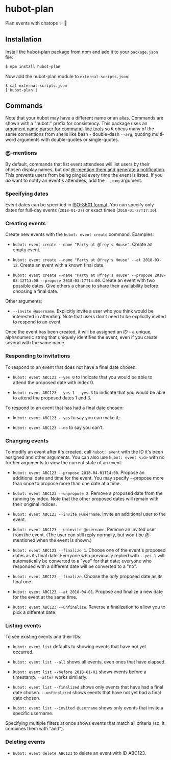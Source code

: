 # hubot-plan

Plan events with chatops :sparkles: :calendar:

## Installation

Install the hubot-plan package from npm and add it to your `package.json` file:

```bash
$ npm install hubot-plan
```

Now add the hubot-plan module to `external-scripts.json`:

```
$ cat external-scripts.json
['hubot-plan']
```

## Commands

Note that your hubot may have a different name or an alias. Commands are shown with a "hubot:" prefix for consistency. This package uses an [argument name parser for command-line tools](https://www.npmjs.com/package/yargs) so it obeys many of the same conventions from shells like bash - double-dash `--arg`, quoting multi-word arguments with double-quotes or single-quotes.

### @-mentions

By default, commands that list event attendees will list users by their chosen display names, but _not_ [@-mention them and generate a notification](https://api.slack.com/docs/message-formatting#linking_to_channels_and_users). This prevents users from being pinged every time the event is listed. If you _do_ want to notify an event's attendees, add the `--ping` argument.

### Specifying dates

Event dates can be specified in [ISO-8601 format](https://en.wikipedia.org/wiki/ISO_8601). You can specify only dates for full-day events (`2018-01-27`) or exact times (`2018-01-27T17:30`).

### Creating events

Create new events with the `hubot: event create` command. Examples:

* `hubot: event create --name "Party at @frey's House"`. Create an empty event.

* `hubot: event create --name "Party at @frey's House" --at 2018-03-12`. Create an event with a known final date.

* `hubot: event create --name "Party at @frey's House" --propose 2018-03-12T13:00 --propose 2018-03-17T14:00`. Create an event with two possible dates. Give others a chance to share their availability before choosing a final date.

Other arguments:

* `--invite @username`. Explicitly invite a user who you think would be interested in attending. Note that users don't need to be explicitly invited to respond to an event.

Once the event has been created, it will be assigned an _ID_ - a unique, alphanumeric string that uniquely identifies the event, even if you create several with the same name.

### Responding to invitations

To respond to an event that does not have a final date chosen:

* `hubot: event ABC123 --yes 0` to indicate that you would be able to attend the proposed date with index 0.

* `hubot: event ABC123 --yes 1 --yes 3` to indicate that you would be able to attend the proposed dates 1 and 3.

To respond to an event that has had a final date chosen:

* `hubot: event ABC123 --yes` to say you can make it;

* `hubot: event ABC123 --no` to say you can't.

### Changing events

To modify an event after it's created, call `hubot: event` with the ID it's been assigned and other arguments. You can also use `hubot: event <id>` with no further arguments to view the current state of an event.

* `hubot: event ABC123 --propose 2018-04-01T14:00`. Propose an additional date and time for the event. You may specify --propose more than once to propose more than one date at a time.

* `hubot: event ABC123 --unpropose 2`. Remove a proposed date from the running by index. Note that the other proposed dates will remain with their original indices.

* `hubot: event ABC123 --invite @username`. Invite an additional user to the event.

* `hubot: event ABC123 --uninvite @username`. Remove an invited user from the event. (The user can still reply normally, but won't be @-mentioned when the event is shown.)

* `hubot: event ABC123 --finalize 1`. Choose one of the event's proposed dates as its final date. Everyone who previously replied with `--yes 1` will automatically be converted to a "yes" for that date; everyone who responded with a different date will be converted to a "no".

* `hubot: event ABC123 --finalize`. Choose the _only_ proposed date as its final one.

* `hubot: event ABC123 --at 2018-04-01`. Propose and finalize a new date for the event at the same time.

* `hubot: event ABC123 --unfinalize`. Reverse a finalization to allow you to pick a different date.

### Listing events

To see existing events and their IDs:

* `hubot: event list` defaults to showing events that have not yet occurred.

* `hubot: event list --all` shows all events, even ones that have elapsed.

* `hubot: event list --before 2018-01-01` shows events before a timestamp. `--after` works similarly.

* `hubot: event list --finalized` shows only events that have had a final date chosen. `--unfinalized` shows events that have not yet had a final date chosen.

* `hubot: event list --invited @username` shows only events that invite a specific username.

Specifying multiple filters at once shows events that match all criteria (so, it combines them with "and").

### Deleting events

* `hubot: event delete ABC123` to delete an event with ID ABC123.
